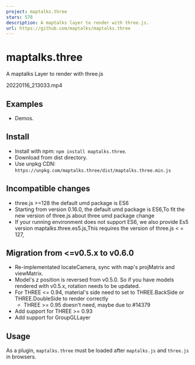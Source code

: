 ```yaml
---
project: maptalks.three
stars: 578
description: A maptalks layer to render with three.js.
url: https://github.com/maptalks/maptalks.three
---
```


maptalks.three
==============

A maptalks Layer to render with three.js

20220116\_213033.mp4

Examples
--------

-   Demos.

Install
-------

-   Install with npm: `npm install maptalks.three`.
-   Download from dist directory.
-   Use unpkg CDN: `https://unpkg.com/maptalks.three/dist/maptalks.three.min.js`

Incompatible changes
--------------------

-   three.js >=128 the default umd package is ES6
-   Starting from version 0.16.0, the default umd package is ES6,To fit the new version of three.js about three umd package change
-   If your running environment does not support ES6, we also provide Es5 version maptalks.three.es5.js,This requires the version of three.js < = 127,

Migration from <=v0.5.x to v0.6.0
---------------------------------

-   Re-implementated locateCamera, sync with map's projMatrix and viewMatrix.
-   Model's z position is reversed from v0.5.0. So if you have models rendered with v0.5.x, rotation needs to be updated.
-   For THREE <= 0.94, material's side need to set to THREE.BackSide or THREE.DoubleSide to render correctly
    -   THREE >= 0.95 doesn't need, maybe due to #14379
-   Add support for THREE >= 0.93
-   Add support for GroupGLLayer

Usage
-----

As a plugin, `maptalks.three` must be loaded after `maptalks.js` and `three.js` in browsers.

<script type\="text/javascript" src\="https://unpkg.com/three@0.138.0/build/three.min.js"\></script\>
<script type\="text/javascript" src\="https://unpkg.com/maptalks/dist/maptalks.min.js"\></script\>
<script type\="text/javascript" src\="https://unpkg.com/maptalks.three/dist/maptalks.three.js"\></script\>
<script\>
var threeLayer \= new maptalks.ThreeLayer('t');
threeLayer.prepareToDraw \= function (gl, scene, camera) {
    var light \= new THREE.DirectionalLight(0xffffff);
    light.position.set(0, \-10, \-10).normalize();
    scene.add(light);

    var material \= new THREE.MeshPhongMaterial();
    countries.features.forEach(function (g) {
        //g is geojson Feature
        var num \= g.properties.population;

        var extrudePolygon\=threeLayer.toExtrudePolygon(g, { height: num }, material);
        threeLayer.addMesh(extrudePolygon)
    });
};

map.addLayer(threeLayer);
</script\>

With ES Modules:

import \* as THREE from 'three';
import \* as maptalks from 'maptalks';
import { ThreeLayer } from 'maptalks.three';

const map \= new maptalks.Map('map', { /\* options \*/ });

const threeLayer \= new ThreeLayer('t');
threeLayer.prepareToDraw \= function (gl, scene, camera) {
    const light \= new THREE.DirectionalLight(0xffffff);
    light.position.set(0, \-10, \-10).normalize();
    scene.add(light);
    //...
};

threeLayer.addTo(map);

Supported Browsers
------------------

IE 11, Chrome, Firefox, other modern and mobile browsers that support WebGL;

API Reference
-------------

### API

Contributing
------------

We welcome any kind of contributions including issue reportings, pull requests, documentation corrections, feature requests and any other helps.

Develop
-------

The only source file is `index.js`.

It is written in ES6, transpiled by babel and tested with mocha and expect.js.

### Scripts

-   Install dependencies

$ npm install

-   Watch source changes and generate runnable bundle repeatedly

$ npm run dev

-   Package and generate minified bundles to dist directory

$ npm run build

-   Lint

$ npm run lint

Publication
-----------

npm version ${version}
npm publish
npm push master ${version}
